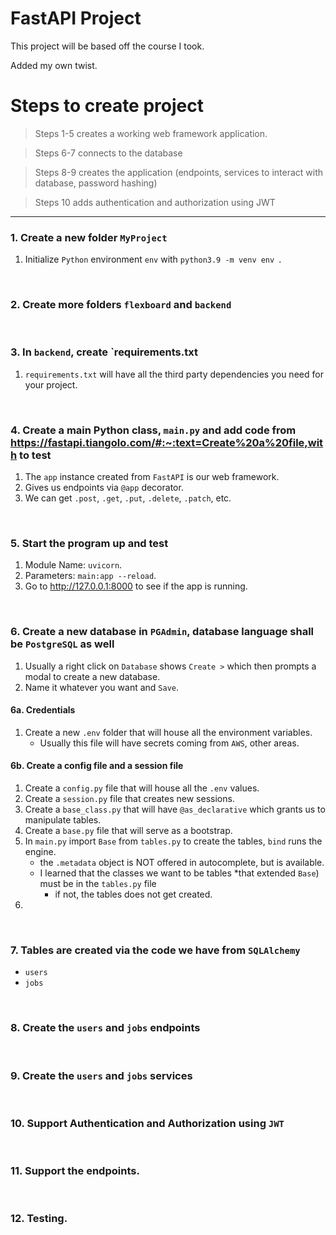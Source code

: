 # FastAPI Project

This project will be based off the course I took.

Added my own twist.

# Steps to create project

> Steps 1-5 creates a working web framework application. 

> Steps 6-7 connects to the database

> Steps 8-9 creates the application (endpoints, services to interact with database, password hashing)

> Steps 10 adds authentication and authorization using JWT 

---

### 1. Create a new folder `MyProject`
1. Initialize `Python` environment `env` with `python3.9 -m venv env `.

<br>

### 2. Create more folders `flexboard` and `backend`

<br>

### 3. In `backend`, create `requirements.txt
1. `requirements.txt` will have all the third party dependencies you need for your project.

<br>

### 4. Create a main Python class, `main.py` and add code from https://fastapi.tiangolo.com/#:~:text=Create%20a%20file,with to test
1. The `app` instance created from `FastAPI` is our web framework.
2. Gives us endpoints via `@app` decorator.
3. We can get `.post`, `.get`, `.put`, `.delete`, `.patch`, etc.

<br>

### 5. Start the program up and test
1. Module Name: `uvicorn`.
2. Parameters: `main:app --reload`.
3. Go to http://127.0.0.1:8000 to see if the app is running.

<br>

### 6. Create a new database in `PGAdmin`, database language shall be `PostgreSQL` as well
1. Usually a right click on `Database` shows `Create >` which then prompts a modal to create a new database.
2. Name it whatever you want and `Save`.

#### 6a. Credentials 
1. Create a new `.env` folder that will house all the environment variables.
   - Usually this file will have secrets coming from `AWS`, other areas.

#### 6b. Create a config file and a session file
1. Create a `config.py` file that will house all the `.env` values.
2. Create a `session.py` file that creates new sessions.
3. Create a `base_class.py` that will have `@as_declarative` which grants us to manipulate tables.
4. Create a `base.py` file that will serve as a bootstrap.
5. In `main.py` import `Base` from `tables.py` to create the tables, `bind` runs the engine.
   - the `.metadata` object is NOT offered in autocomplete, but is available.
   - I learned that the classes we want to be tables *that extended `Base`) must be in the `tables.py` file
     - if not, the tables does not get created. 
6. 

<br>

### 7. Tables are created via the code we have from `SQLAlchemy`
- `users`
- `jobs`

<br>

### 8. Create the `users` and `jobs` endpoints

<br>

### 9. Create the `users` and `jobs` services

<br>

### 10. Support Authentication and Authorization using `JWT`

<br>

### 11. Support the endpoints.

<br>

### 12. Testing.